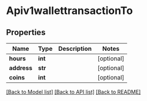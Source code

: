 # Apiv1wallettransactionTo

## Properties
Name | Type | Description | Notes
------------ | ------------- | ------------- | -------------
**hours** | **int** |  | [optional] 
**address** | **str** |  | [optional] 
**coins** | **int** |  | [optional] 

[[Back to Model list]](../README.md#documentation-for-models) [[Back to API list]](../README.md#documentation-for-api-endpoints) [[Back to README]](../README.md)


